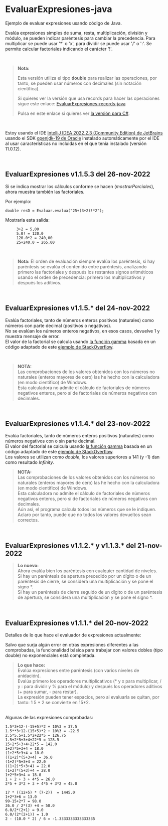 # EvaluarExpresiones-java
Ejemplo de evaluar expresiones usando código de Java.

Evalúa expresiones simples de suma, resta, multiplicación, división y módulo, se pueden indicar paréntesis para cambiar la precedencia.
Para multiplicar se puede usar '*' o 'x', para dividir se puede usar '/' o ':'.
Se permite calcular factoriales indicando el carácter '!'.

<br>

> **Nota:**
>
> Esta versión utiliza el tipo **double** para realizar las operaciones, por tanto, se pueden usar números con decimales (sin notación científica).
>
> Si quieres ver la versión que usa records para hacer las operaciones sigue este enlace: [EvaluarExpresiones-records-java](https://github.com/elGuille-info/EvaluarExpresiones-records-java)
>
> Pulsa en este enlace si quieres ver [la versión para C#](https://github.com/elGuille-info/EvaluarExpresiones-csharp).
>

<br>

Estoy usando el IDE [IntelliJ IDEA 2022.2.3 (Community Edition) de JetBrains](https://www.jetbrains.com/idea/whatsnew/) usando el SDK [openjdk-19 de Oracle](https://www.oracle.com/java/technologies/javase/jdk19-archive-downloads.html) instalado automáticamente por el IDE al usar características no incluidas en el que tenía instalado (versión 11.0.12).

<br>

## EvaluarExpresiones v1.1.5.3 del 26-nov-2022

Si se indica mostrar los cálculos conforme se hacen (_mostrarParciales_), ahora muestra también las factoriales.

Por ejemplo:

```
double resD = Evaluar.evalua("25+(3+2)!*2");
```

Mostraría esta salida:
```
	 3+2 = 5,00
	 5.0! = 120.0
	 120.0*2 = 240,00
	 25+240.0 = 265,00
```

<br>

> **Nota:**
> El orden de evaluación siempre evalúa los paréntesis, si hay paréntesis se evalúa el contenido entre paréntesis, analizando primero las factoriales y después los restantes signos aritméticos usando el orden de precedencia: primero los multiplicativos y después los aditivos.

<br>

## EvaluarExpresiones v1.1.5.* del 24-nov-2022

Evalúa factoriales, tanto de números enteros positivos (naturales) como números con parte decimal (positivos o negativos).<br>
No se evalúan los números enteros negativos, en esos casos, devuelve 1 y muestra mensaje de error.<br>
El valor de la factorial se calcula usando [la función gamma](http://www.guiasdeapoyo.net/guias/cuart_mat_e/Funci%C3%B3n%20gamma.pdf) basada en un código adaptado de este [ejemplo de StackOverflow](https://stackoverflow.com/a/15454784/14338047).<br>

<br>

> **NOTA:**<br>
> Las comprobaciones de los valores obtenidos con los números no naturales (enteros mayores de cero) las he hecho con la calculadora (en modo científico) de Windows.<br>
> Esta calculadora no admite el cálculo de factoriales de números negativos enteros, pero sí de factoriales de números negativos con decimales.<br>

<br>

## EvaluarExpresiones v1.1.4.* del 23-nov-2022

Evalúa factoriales, tanto de números enteros positivos (naturales) como números negativos con o sin parte decimal.<br>
El valor del factorial se calcula usando [la función gamma](http://www.guiasdeapoyo.net/guias/cuart_mat_e/Funci%C3%B3n%20gamma.pdf) basada en un código adaptado de este [ejemplo de StackOverflow](https://stackoverflow.com/a/15454784/14338047).<br>
Los valores se utilizan como _double_, los valores superiores a 141 (y -1) dan como resultado _Infinity_.<br>

> **NOTA:**<br>
> Las comprobaciones de los valores obtenidos con los números no naturales (enteros mayores de cero) las he hecho con la calculadora (en modo científico) de Windows.<br>
> Esta calculadora no admite el cálculo de factoriales de números negativos enteros, pero sí de factoriales de números negativos con decimales.<br>
> Aún así, el programa calcula todos los números que se le indiquen.<br>
> Aclaro por tanto, puede que no todos los valores devueltos sean correctos.<br>

<br>

## EvaluarExpresiones v1.1.2.* y v1.1.3.* del 21-nov-2022

> **Lo nuevo:** <br>
> Ahora evalúa bien los paréntesis con cualquier cantidad de niveles. <br>
> Si hay un paréntesis de apertura precedido por un dígito o de un paréntesis de cierre, se considera una multiplicación y se pone el signo *.<br>
> Si hay un paréntesis de cierre seguido de un dígito o de un paréntesis de apertura, se considera una multiplicación y se pone el signo *.<br>

<br>

## EvaluarExpresiones v1.1.1.* del 20-nov-2022
Detalles de lo que hace el evaluador de expresiones actualmente:

Salvo que surja algún error en otras expresiones diferentes a las comprobadas, la funcionalidad básica para trabajar con valores dobles (tipo double) no exponenciales está completada.

> **Lo que hace:**<br>
> Evalúa expresiones entre paréntesis (con varios niveles de anidación).<br>
> Evalúa primero los operadores multiplicativos (* y x para multiplicar, / y : para dividir y % para el módulo) y después los operadores aditivos (+ para sumar, - para restar).<br>
> La expresión pueden tener espacios, pero al evaluarla se quitan, por tanto: 1 5 * 2 se convierte en 15*2.<br>

<br>
Algunas de las expresiones comprobadas:

```
1.5*3+12-(-15+5)*2 + 10%3 = 37.5
1.5**3+12-(15+5)*2 + 10%3 = -22.5
2.5*5.5+1.5*2+22*5 = 126.75
1.5+2*5+3+4+22*5 = 128.5
15+2*5+3+4+22*5 = 142.0
1+2)*5+3+4 = 18.0
(1+2*5+3+4 = 18.0
((1+2)*(5+3+4) = 36.0
(1+2)*5+3+4 = 22.0
((1+2)*5+3+4) = 22.0
(1+2)*(5+3)+4 = 28.0
1+2*5+3+4 = 18.0
1 + 2 + 3 + 4*5 = 26.0
2*5 + 3*2 + 3 + 4*5 + 3*2 = 45.0

17 * ((12+5) * (7-2))  = 1445.0
1+2*3+6 = 13.0
99-15+2*7 = 98.0
36.0 / 2*(3) +4 = 58.0
6.0/2*(2+1) = 9.0
6.0/(2*(2+1)) = 1.0
2 - (10.0 * 2) / 6 = -1.3333333333333335

```

